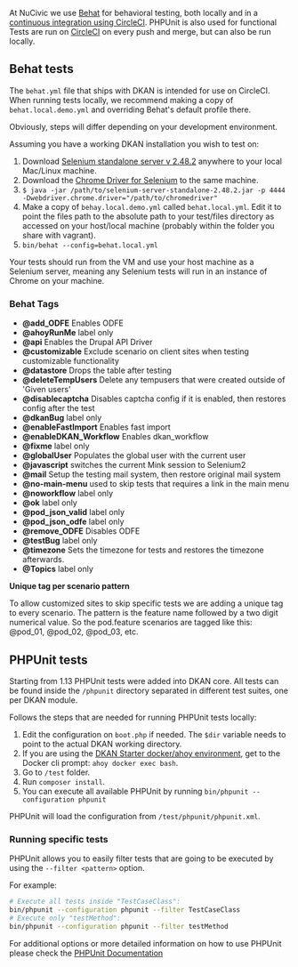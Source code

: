 At NuCivic we use [Behat](http://behat.org) for behavioral testing, both locally and in a [continuous integration using CircleCI](https://circleci.com/gh/NuCivic/dkan). PHPUnit is also used for functional  Tests are run on [CircleCI](https://circleci.com/gh/NuCivic/dkan) on every push and merge, but can also be run locally.

## Behat tests

The `behat.yml` file that ships with DKAN is intended for use on CircleCI. When running tests locally, we recommend making a copy of `behat.local.demo.yml` and overriding Behat's default profile there. 

Obviously, steps will differ depending on your development environment. 

Assuming you have a working DKAN installation you wish to test on:

1. Download [Selenium standalone server v 2.48.2](http://selenium-release.storage.googleapis.com/2.48/selenium-server-standalone-2.48.2.jar) anywhere to your local Mac/Linux machine.
2. Download the [Chrome Driver for Selenium](https://code.google.com/p/selenium/wiki/ChromeDriver) to the same machine.
3. `$ java -jar /path/to/selenium-server-standalone-2.48.2.jar -p 4444 -Dwebdriver.chrome.driver="/path/to/chromedriver"`
4. Make a copy of `behay.local.demo.yml` called `behat.local.yml`. Edit it to point the files path to the absolute path to your test/files directory as accessed on your host/local machine (probably within the folder you share with vagrant).
5. `bin/behat --config=behat.local.yml`

Your tests should run from the VM and use your host machine as a Selenium server, meaning any Selenium tests will run in an instance of Chrome on your machine.


### Behat Tags
 - **@add_ODFE** Enables ODFE
 - **@ahoyRunMe** label only
 - **@api** Enables the Drupal API Driver
 - **@customizable** Exclude scenario on client sites when testing customizable functionality
 - **@datastore** Drops the table after testing
 - **@deleteTempUsers** Delete any tempusers that were created outside of 'Given users'
 - **@disablecaptcha** Disables captcha config if it is enabled, then restores config after the test
 - **@dkanBug** label only
 - **@enableFastImport** Enables fast import
 - **@enableDKAN_Workflow** Enables dkan_workflow
 - **@fixme** label only
 - **@globalUser** Populates the global user with the current user
 - **@javascript** switches the current Mink session to Selenium2
 - **@mail** Setup the testing mail system, then restore original mail system
 - **@no-main-menu** used to skip tests that requires a link in the main menu
 - **@noworkflow** label only
 - **@ok** label only
 - **@pod_json_valid** label only
 - **@pod_json_odfe** label only
 - **@remove_ODFE** Disables ODFE
 - **@testBug** label only
 - **@timezone** Sets the timezone for tests and restores the timezone afterwards.
 - **@Topics** label only
 
 **Unique tag per scenario pattern**
 
 To allow customized sites to skip specific tests we are adding a unique tag to every scenario. The pattern is the feature name followed by a two digit numerical value. So the pod.feature scenarios are tagged like this: @pod_01, @pod_02, @pod_03, etc.


## PHPUnit tests

Starting from 1.13 PHPUnit tests were added into DKAN core. All tests can be found inside the `/phpunit` directory separated in different test suites, one per DKAN module.
  
Follows the steps that are needed for running PHPUnit tests locally:
  
1. Edit the configuration on `boot.php` if needed. The `$dir` variable needs to point to the actual DKAN working directory.
2. If you are using the [DKAN Starter docker/ahoy environment](http://dkan-starter.readthedocs.io/en/latest/docker-dev-env/installation.html), get to the Docker cli prompt: `ahoy docker exec bash`.
3. Go to `/test` folder.
4. Run `composer install`.
5. You can execute all available PHPUnit by running `bin/phpunit --configuration phpunit`

PHPUnit will load the configuration from `/test/phpunit/phpunit.xml`.

### Running specific tests

PHPUnit allows you to easily filter tests that are going to be executed by using the `--filter <pattern>` option.
 
For example:

```sh
# Execute all tests inside "TestCaseClass":
bin/phpunit --configuration phpunit --filter TestCaseClass
# Execute only "testMethod":
bin/phpunit --configuration phpunit --filter testMethod
```

For additional options or more detailed information on how to use PHPUnit please check the [PHPUnit Documentation]( https://phpunit.de/manual/current/en/textui.html)
 
